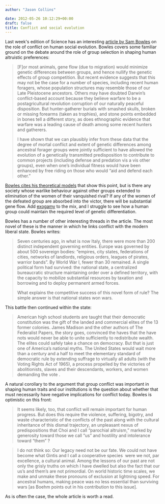 ```yaml
---
author: "Jason Collins"

date: 2012-05-26 10:12:29+00:00
draft: false
title: Conflict and social evolution
---
```


Last week's edition of Science has an interesting [article by Sam Bowles](http://www.sciencemag.org/content/336/6083/876.abstract) on the role of conflict on human social evolution. Bowles covers some familiar ground on the debate around the role of group selection in shaping human altruistic preferences:





<blockquote>[F]or most animals, gene flow (due to migration) would minimize genetic differences between groups, and hence nullify the genetic effects of group competition. But recent evidence suggests that this may not be the case for a number of species, including recent human foragers, whose population structures may resemble those of our Late Pleistocene ancestors. Others may have doubted Darwin’s conflict-based account because they believe warfare to be a postagricultural revolution corruption of our naturally peaceful disposition. But hunter-gatherer burials with smashed skulls, broken or missing forearms (taken as trophies), and stone points embedded in bones tell a different story, as does ethnographic evidence that warfare was a leading cause of death among some recent hunters and gatherers.

I have shown that we can plausibly infer from these data that the degree of mortal conflict and extent of genetic differences among ancestral forager groups were jointly sufficient to have allowed the evolution of a genetically transmitted predisposition to contribute to common projects (including defense and predation vis a vis other groups), even when one’s individual fitness would have been enhanced by free riding on those who would “aid and defend each other.”</blockquote>





[Bowles cites his theoretical models](http://www.sciencemag.org/content/324/5932/1293.abstract) that show this point, but is there any society whose warlike behaviour against other groups extended to elimination of the women of their vanquished rival? If any of the women of the defeated group are absorbed into the victor, there will be substantial gene flow. Add [exogamy](http://en.wikipedia.org/wiki/Exogamy) to the mix, and I struggle to see how a human group could maintain the required level of genetic differentiation.

Bowles has a number of other interesting threads in the article. The most novel of these is the manner in which he links conflict with the modern liberal state. Bowles writes:


<blockquote>

> 
> 

Seven centuries ago, in what is now Italy, there were more than 200 distinct independent governing entities. Europe was governed by about 500 sovereign bodies: “empires, city states, federations of cities, networks of landlords, religious orders, leagues of pirates, warrior bands”. By World War I, fewer than 30 remained. A single political form had survived: the national state, a centralized bureaucratic structure maintaining order over a defined territory, with the capacity to mobilize substantial resources by taxation and borrowing and to deploy permanent armed forces.

What explains the competitive success of this novel form of rule? The simple answer is that national states won wars.


> 
> </blockquote>


This battle then continued within the state:


<blockquote>American high school students are taught that their democratic constitution was the gift of the landed and commercial elites of the 13 former colonies. James Madison and the other authors of The Federalist Papers, the story goes, convinced the haves that the have nots would never be able to unite sufficiently to redistribute wealth. The elites could safely take a chance on democracy. But that is just one of America’s national myths. The United States would wait more than a century and a half to meet the elementary standard of democratic rule by extending suffrage to virtually all adults (with the Voting Rights Act of 1965), a process propelled by the victories of abolitionists, slaves and their descendants, workers, and women demanding the vote .</blockquote>


A natural corollary to the argument that group conflict was important in shaping human traits and our institutions is the question about whether that must necessarily have negative implications for conflict today. Bowles is optimistic on this front:


<blockquote>It seems likely, too, that conflict will remain important for human progress. But does this require the violence, suffering, bigotry, and waste characteristic of the conflicts of the past along with the cultural inheritance of this dismal trajectory, an unpleasant nexus of predispositions that Choi and I call “parochial altruism,” marked by generosity toward those we call “us” and hostility and intolerance toward “them” ?</blockquote>







<blockquote>I do not think so: Our legacy need not be our fate. We could not have become what Gintis and I call a cooperative species  were we not, par excellence, a cultural animal. Among the lessons of our past are not only the grisly truths on which I have dwelled but also the fact that our us’s and them’s are not primordial. On world historic time scales, we make and unmake these pronouns of exclusion at lightning speed. For ancestral humans, making peace was no less essential than surviving wars [as Boehm points out in his contribution to this issue].</blockquote>





As is often the case, the whole article is worth a read.
